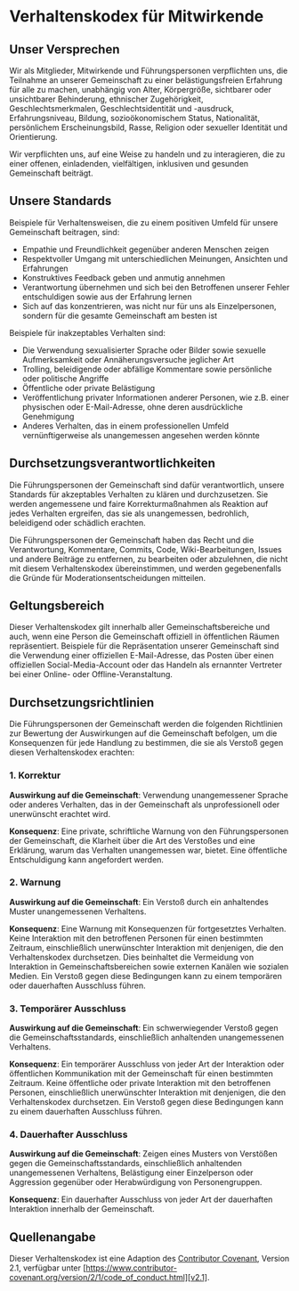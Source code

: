 # Verhaltenskodex für Mitwirkende

## Unser Versprechen

Wir als Mitglieder, Mitwirkende und Führungspersonen verpflichten uns, die Teilnahme an unserer Gemeinschaft zu einer belästigungsfreien Erfahrung für alle zu machen, unabhängig von Alter, Körpergröße, sichtbarer oder unsichtbarer Behinderung, ethnischer Zugehörigkeit, Geschlechtsmerkmalen, Geschlechtsidentität und -ausdruck, Erfahrungsniveau, Bildung, sozioökonomischem Status, Nationalität, persönlichem Erscheinungsbild, Rasse, Religion oder sexueller Identität und Orientierung.

Wir verpflichten uns, auf eine Weise zu handeln und zu interagieren, die zu einer offenen, einladenden, vielfältigen, inklusiven und gesunden Gemeinschaft beiträgt.

## Unsere Standards

Beispiele für Verhaltensweisen, die zu einem positiven Umfeld für unsere Gemeinschaft beitragen, sind:

*   Empathie und Freundlichkeit gegenüber anderen Menschen zeigen
*   Respektvoller Umgang mit unterschiedlichen Meinungen, Ansichten und Erfahrungen
*   Konstruktives Feedback geben und anmutig annehmen
*   Verantwortung übernehmen und sich bei den Betroffenen unserer Fehler entschuldigen sowie aus der Erfahrung lernen
*   Sich auf das konzentrieren, was nicht nur für uns als Einzelpersonen, sondern für die gesamte Gemeinschaft am besten ist

Beispiele für inakzeptables Verhalten sind:

*   Die Verwendung sexualisierter Sprache oder Bilder sowie sexuelle Aufmerksamkeit oder Annäherungsversuche jeglicher Art
*   Trolling, beleidigende oder abfällige Kommentare sowie persönliche oder politische Angriffe
*   Öffentliche oder private Belästigung
*   Veröffentlichung privater Informationen anderer Personen, wie z.B. einer physischen oder E-Mail-Adresse, ohne deren ausdrückliche Genehmigung
*   Anderes Verhalten, das in einem professionellen Umfeld vernünftigerweise als unangemessen angesehen werden könnte

## Durchsetzungsverantwortlichkeiten

Die Führungspersonen der Gemeinschaft sind dafür verantwortlich, unsere Standards für akzeptables Verhalten zu klären und durchzusetzen. Sie werden angemessene und faire Korrekturmaßnahmen als Reaktion auf jedes Verhalten ergreifen, das sie als unangemessen, bedrohlich, beleidigend oder schädlich erachten.

Die Führungspersonen der Gemeinschaft haben das Recht und die Verantwortung, Kommentare, Commits, Code, Wiki-Bearbeitungen, Issues und andere Beiträge zu entfernen, zu bearbeiten oder abzulehnen, die nicht mit diesem Verhaltenskodex übereinstimmen, und werden gegebenenfalls die Gründe für Moderationsentscheidungen mitteilen.

## Geltungsbereich

Dieser Verhaltenskodex gilt innerhalb aller Gemeinschaftsbereiche und auch, wenn eine Person die Gemeinschaft offiziell in öffentlichen Räumen repräsentiert. Beispiele für die Repräsentation unserer Gemeinschaft sind die Verwendung einer offiziellen E-Mail-Adresse, das Posten über einen offiziellen Social-Media-Account oder das Handeln als ernannter Vertreter bei einer Online- oder Offline-Veranstaltung.

## Durchsetzungsrichtlinien

Die Führungspersonen der Gemeinschaft werden die folgenden Richtlinien zur Bewertung der Auswirkungen auf die Gemeinschaft befolgen, um die Konsequenzen für jede Handlung zu bestimmen, die sie als Verstoß gegen diesen Verhaltenskodex erachten:

### 1. Korrektur

**Auswirkung auf die Gemeinschaft**: Verwendung unangemessener Sprache oder anderes Verhalten, das in der Gemeinschaft als unprofessionell oder unerwünscht erachtet wird.

**Konsequenz**: Eine private, schriftliche Warnung von den Führungspersonen der Gemeinschaft, die Klarheit über die Art des Verstoßes und eine Erklärung, warum das Verhalten unangemessen war, bietet. Eine öffentliche Entschuldigung kann angefordert werden.

### 2. Warnung

**Auswirkung auf die Gemeinschaft**: Ein Verstoß durch ein anhaltendes Muster unangemessenen Verhaltens.

**Konsequenz**: Eine Warnung mit Konsequenzen für fortgesetztes Verhalten. Keine Interaktion mit den betroffenen Personen für einen bestimmten Zeitraum, einschließlich unerwünschter Interaktion mit denjenigen, die den Verhaltenskodex durchsetzen. Dies beinhaltet die Vermeidung von Interaktion in Gemeinschaftsbereichen sowie externen Kanälen wie sozialen Medien. Ein Verstoß gegen diese Bedingungen kann zu einem temporären oder dauerhaften Ausschluss führen.

### 3. Temporärer Ausschluss

**Auswirkung auf die Gemeinschaft**: Ein schwerwiegender Verstoß gegen die Gemeinschaftsstandards, einschließlich anhaltenden unangemessenen Verhaltens.

**Konsequenz**: Ein temporärer Ausschluss von jeder Art der Interaktion oder öffentlichen Kommunikation mit der Gemeinschaft für einen bestimmten Zeitraum. Keine öffentliche oder private Interaktion mit den betroffenen Personen, einschließlich unerwünschter Interaktion mit denjenigen, die den Verhaltenskodex durchsetzen. Ein Verstoß gegen diese Bedingungen kann zu einem dauerhaften Ausschluss führen.

### 4. Dauerhafter Ausschluss

**Auswirkung auf die Gemeinschaft**: Zeigen eines Musters von Verstößen gegen die Gemeinschaftsstandards, einschließlich anhaltenden unangemessenen Verhaltens, Belästigung einer Einzelperson oder Aggression gegenüber oder Herabwürdigung von Personengruppen.

**Konsequenz**: Ein dauerhafter Ausschluss von jeder Art der dauerhaften Interaktion innerhalb der Gemeinschaft.

## Quellenangabe

Dieser Verhaltenskodex ist eine Adaption des [Contributor Covenant][homepage],
Version 2.1, verfügbar unter
[https://www.contributor-covenant.org/version/2/1/code_of_conduct.html][v2.1].

[homepage]: https://www.contributor-covenant.org
[v2.1]: https://www.contributor-covenant.org/version/2/1/code_of_conduct.html